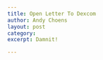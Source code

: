 ```yaml
---
title: Open Letter To Dexcom
author: Andy Choens
layout: post
category: 
excerpt: Damnit!

---
```


